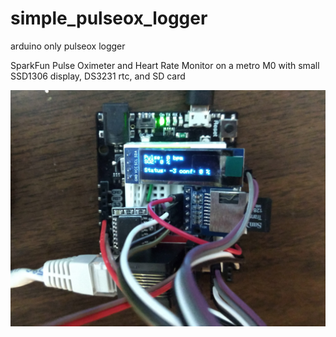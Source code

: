 # simple_pulseox_logger
arduino only pulseox logger

SparkFun Pulse Oximeter and Heart Rate Monitor on a metro M0 with small SSD1306 display, DS3231 rtc, and SD card

![](https://raw.githubusercontent.com/ssk8/simple_pulseox_logger/master/IMG_20200321_171021721%7E2.jpg)

